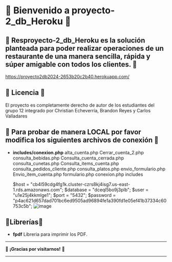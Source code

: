 # 🚀 Bienvenido a proyecto-2_db_Heroku 🚀


## 🎉 Resproyecto-2_db_Heroku es la solución planteada para poder realizar operaciones de un restaurante de una manera sencilla, rápida y súper amigable con todos los clientes. 🎉
https://proyecto2db2024-2653b20c2b40.herokuapp.com/


## 📃 Licencia 📃

El proyecto es completamente derecho de autor de los estudiantes del grupo 12 integrado por Christian Echeverría, Brandon Reyes y Carlos Valladares

## 📃 Para probar de manera LOCAL por favor modifica los siguientes archivos de conexión 📃
- **includes/conexion.php** 
    alta_cuenta.php
    Cerrar_cuenta_2.php
    consulta_bebidas.php
    Consulta_cuenta_cerrada.php
    consulta_cunetas.php
    Consulta_items_cuenta.php
    consulta_pedidos_cliente.php
    consulta_platos.php
    envio_formulario.php
    Envio_item_cuenta.php
    formulario.php
    conexion.php includes


    $host = "cb4l59cdg4fg1k.cluster-czrs8kj4isg7.us-east-1.rds.amazonaws.com";
    $database = "dceql5bo9j3plb";
    $user = "u1e25j4kkmlge1";
    $port = "5432";
    $password = "p4ac621d657dad701bc6ed9505ad96894fe1a390fd1e05ef41b37334c60753c5b";
![image](https://github.com/BrandonReyes0609/proyecto-2_db_Heroku/assets/101024720/628efde6-39ba-4cd5-8b08-992afb297b89)

    
## 📃Librerías📃
- **fpdf** Libreria para imprimir los PDF.

---

🎉 **¡Gracias por visitarnos!** 🎉

---
